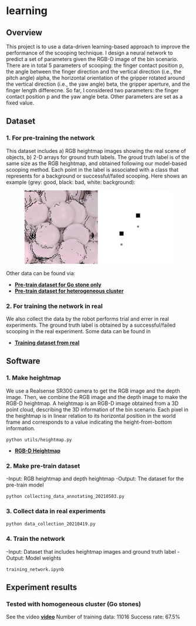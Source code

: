 # learning

## Overview
This project is to use a data-driven learning-based approach to improve the performance of the scooping technique. I design a neural network to predict a set of parameters given the RGB-D image of the bin scenario. There are in total 5 parameters of scooping: the finger contact position p, the angle between the finger direction and the vertical direction (i.e., the pitch angle) alpha, the horizontal orientation of the gripper rotated around the vertical direction (i.e., the yaw angle) beta, the gripper aperture, and the finger length differecne. So far, I considered two parameters: the finger contact position p and the yaw angle beta. Other parameters are set as a fixed value.

## Dataset
### 1. For pre-training the network
This dataset includes a) RGB heightmap images showing the real scene of objects, b) 2-D arrays for ground truth labels. The groud truth label is of the same size as the RGB heightmap, and obtained following our model-based scooping method. Each point in the label is associated with a class that represents for a background or successful/failed scooping. Here shows an example (grey: good, black: bad, white: background):
<p align = "center">
<img src="IMG/rgb_image_small0.png" width="200" > 
<img src="IMG/annotated_image_small0.png" width="200" > 
</p>

Other data can be found via:
- [**Pre-train dataset for Go stone only**](https://drive.google.com/file/d/1qnOIFxh_5_OnTRBZUbzfDs9sMq53qkvo/view?usp=sharing)
- [**Pre-train dataset for heterogeneous cluster**](https://drive.google.com/file/d/1V98Tcm_37JKAvwliSrOsffvuhfS2NssE/view?usp=sharing)

### 2. For training the network in real
We also collect the data by the robot performs trial and errer in real experiments. The ground truth label is obtained by a successful/failed scooping in the real experiment.
Some data can be found in
- [**Training dataset from real**](https://drive.google.com/file/d/1Nmoh4N131Zmme9zlvJsgGLI3hMlcUiGU/view?usp=sharing)

## Software
### 1. Make heightmap
We use a Realsense SR300 camera to get the RGB image and the depth image. Then, we combine the RGB image and the depth image to make the RGB-D heightmap. A heightmap is an RGB-D image obtained from a 3D point cloud, describing the 3D information of the bin scenario. Each pixel in the heightmap is in linear relation to its horizontal position in the world frame and corresponds to a value indicating the height-from-bottom information. 
```
python utils/heightmap.py
```
- [**RGB-D Heightmap**](https://drive.google.com/file/d/1e2mthzXt8YYgJAtQHj9AOsfDxgdWG1B9/view?usp=sharing)

### 2. Make pre-train dataset
-Input: RGB heightmap and depth heightmap
-Output: The dataset for the pre-train model
```
python collecting_data_annotating_20210503.py
```
### 3. Collect data in real experiments
```
python data_collection_20210419.py
```
### 4. Train the network
-Input: Dataset that includes heightmap images and ground truth label
-Output: Model weights
```
training_network.ipynb
```

## Experiment results
### Tested with homogeneous cluster (Go stones)
See the video [**video**](https://drive.google.com/file/d/1G2FsejujWb6jwdD0h7qPaAmYiRuIUOz8/view?usp=sharing)
Number of training data: 11016        Success rate: 67.5%
